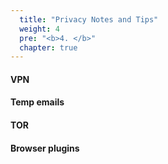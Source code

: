 ```yaml
---
  title: "Privacy Notes and Tips"
  weight: 4
  pre: "<b>4. </b>"
  chapter: true
---
```

#### VPN
#### Temp emails
#### TOR
#### Browser plugins
